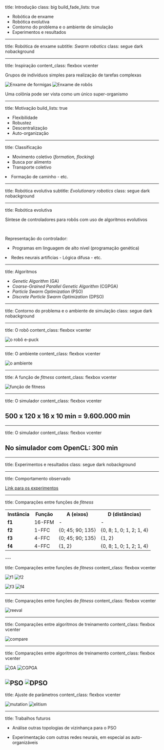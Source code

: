 title: Introdução
class: big
build_fade_lists: true

- Robótica de enxame
- Robótica evolutiva
- Contorno do problema e o ambiente de simulação
- Experimentos e resultados

---

title: Robótica de enxame
subtitle: <i style="font-style: italic;">Swarm robotics</i>
class: segue dark nobackground

---

title: Inspiração
content_class: flexbox vcenter

Grupos de indivíduos simples para realização de tarefas complexas

![Enxame de formigas](images/swarm-ants-reduced.jpg) ![Enxame de robôs](images/swarm-scape-reduced.jpg)

Uma colônia pode ser vista como um único super-organismo

---

title: Motivação
build_lists: true

- Flexibilidade
- Robustez
- Descentralização
- Auto-organização

---

title: Classificação

- Movimento coletivo (<i style="font-style: italic;">formation, flocking</i>)
- Busca por alimento
- Transporte coletivo
<li class="highlight">Formação de caminho
- etc.

---

title: Robótica evolutiva
subtitle: <i style="font-style: italic;">Evolutionary robotics</i>
class: segue dark nobackground

---

title: Robótica evolutiva

Síntese de controladores para robôs com uso de algoritmos evolutivos

<br>

Representação do controlador:

- Programas em linguagem de alto nível (programação genética)
<li class="highlight">Redes neurais artificias
- Lógica difusa
- etc.

---

title: Algoritmos

- <i style="font-style: italic;">Genetic Algorithm</i> (GA)
- <i style="font-style: italic;">Coarse-Grained Parallel Genetic Algorithm</i> (CGPGA)
- <i style="font-style: italic;">Particle Swarm Optimization</i> (PSO)
- <i style="font-style: italic;">Discrete Particle Swarm Optimization</i> (DPSO)

---

title: Contorno do problema e o ambiente de simulação
class: segue dark nobackground

---

title: O robô
content_class: flexbox vcenter

![o robô e-puck](images/epuck-big.jpg)

---

title: O ambiente
content_class: flexbox vcenter

![o ambiente](images/path-formation.png)

---

title: A função de <i style="font-style: italic;">fitness</i>
content_class: flexbox vcenter

![função de fitness](images/fitness.png)

---

title: O simulador
content_class: flexbox vcenter

## 500 x 120 x 16 x 10 min = 9.600.000 min

---

title: O simulador
content_class: flexbox vcenter

## No simulador com OpenCL: 300 min

---

title: Experimentos e resultados
class: segue dark nobackground

---

title: Comportamento observado

[Link para os experimentos](http://solace.eburatti.org)

---

title: Comparações entre funções de <i style="font-style: italic;">fitness</i>

<table>
    <tr><th>Instância</th><th>Função</th><th>A (eixos)</th><th>D (distâncias)</th></tr>
    <tr><td><b>f1</b></td><td>16-FFM</td><td>-</td><td>-</td></tr>
    <tr><td><b>f2</b></td><td>1-FFC</td><td>{0; 45; 90; 135}</td><td>{0, 8; 1, 0; 1, 2; 1, 4}</td></tr>
    <tr><td><b>f3</b></td><td>4-FFC</td><td>{0; 45; 90; 135}</td><td>{1, 2}</td></tr>
    <tr><td><b>f4</b></td><td>4-FFC</td><td>{1, 2}</td><td>{0, 8; 1, 0; 1, 2; 1, 4}</td></tr>
</table>
---

title: Comparações entre funções de <i style="font-style: italic;">fitness</i>
content_class: flexbox vcenter

![f1](charts/fitness-f1.png) ![f2](charts/fitness-f2.png)

![f3](charts/fitness-f3.png) ![f4](charts/fitness-f4.png)

---

title: Comparações entre funções de <i style="font-style: italic;">fitness</i>
content_class: flexbox vcenter

![reeval](charts/reeval.png)

---

title: Comparações entre algoritmos de treinamento
content_class: flexbox vcenter

![compare](charts/compare.png)

---

title: Comparações entre algoritmos de treinamento
content_class: flexbox vcenter

![GA](charts/fitness-GA.png) ![CGPGA](charts/fitness-CGPGA.png)

![PSO](charts/fitness-PSO.png) ![DPSO](charts/fitness-DPSO.png)
---

title: Ajuste de parâmetros
content_class: flexbox vcenter

![mutation](charts/mutation.png) ![elitism](charts/elitism.png)

---

title: Trabalhos futuros

- Análise outras topologias de vizinhança para o PSO

- Experimentação com outras redes neurais, em especial as auto-organizáveis